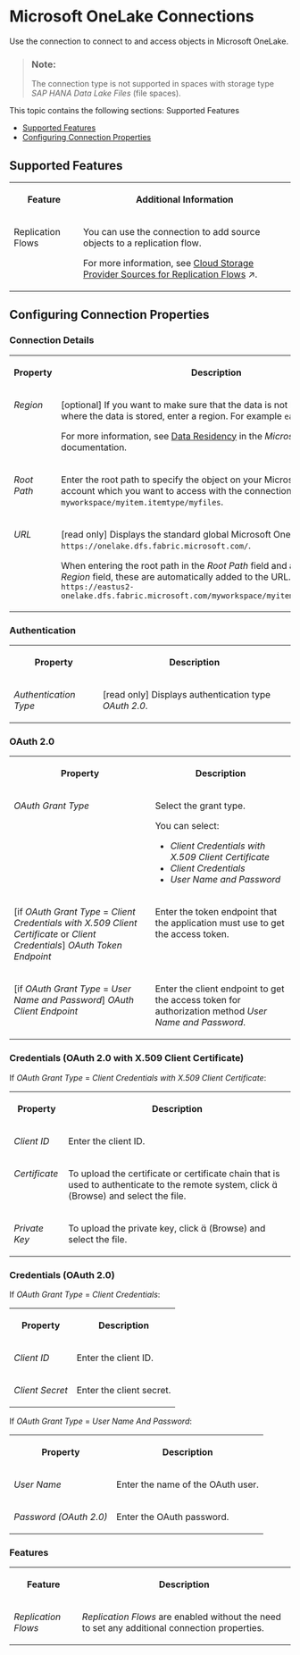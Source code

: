 <!-- loio057fa4b51c734e679dd70eec9514839d -->

<link rel="stylesheet" type="text/css" href="../css/sap-icons.css"/>

# Microsoft OneLake Connections

Use the connection to connect to and access objects in Microsoft OneLake.

> ### Note:  
> The connection type is not supported in spaces with storage type *SAP HANA Data Lake Files* \(file spaces\).

This topic contains the following sections: Supported Features 

-   [Supported Features](microsoft-onelake-connections-057fa4b.md#loio057fa4b51c734e679dd70eec9514839d__OneLake_usage)
-   [Configuring Connection Properties](microsoft-onelake-connections-057fa4b.md#loio057fa4b51c734e679dd70eec9514839d__connection_properties)



<a name="loio057fa4b51c734e679dd70eec9514839d__OneLake_usage"/>

## Supported Features


<table>
<tr>
<th valign="top">

Feature

</th>
<th valign="top">

Additional Information

</th>
</tr>
<tr>
<td valign="top">

Replication Flows

</td>
<td valign="top">

You can use the connection to add source objects to a replication flow.

For more information, see [Cloud Storage Provider Sources for Replication Flows](https://help.sap.com/viewer/24f836070a704022a40c15442163e5cf/DEV_CURRENT/en-US/4d481a2c620f4b52ba65b360299d7719.html "If you use a cloud storage provider as the source for your replication flow, you need to consider additional specifics and conditions.") :arrow_upper_right:.

</td>
</tr>
</table>



<a name="loio057fa4b51c734e679dd70eec9514839d__connection_properties"/>

## Configuring Connection Properties



### Connection Details


<table>
<tr>
<th valign="top">

Property

</th>
<th valign="top">

Description

</th>
</tr>
<tr>
<td valign="top">

*Region* 

</td>
<td valign="top">

\[optional\] If you want to make sure that the data is not leaving the region where the data is stored, enter a region. For example `eastus2`. 

For more information, see [Data Residency](https://learn.microsoft.com/en-us/fabric/onelake/onelake-access-api#data-residency) in the *Microsoft OneLake* documentation.

</td>
</tr>
<tr>
<td valign="top">

*Root Path*

</td>
<td valign="top">

Enter the root path to specify the object on your Microsoft OneLake account which you want to access with the connection. For example `myworkspace/myitem.itemtype/myfiles`.

</td>
</tr>
<tr>
<td valign="top">

*URL*

</td>
<td valign="top">

\[read only\] Displays the standard global Microsoft OneLake URL `https://onelake.dfs.fabric.microsoft.com/`.

When entering the root path in the *Root Path* field and a region in the *Region* field, these are automatically added to the URL. For example `https://eastus2-onelake.dfs.fabric.microsoft.com/myworkspace/myitem.itemtype/myfiles`

</td>
</tr>
</table>



### Authentication


<table>
<tr>
<th valign="top">

Property

</th>
<th valign="top">

Description

</th>
</tr>
<tr>
<td valign="top">

*Authentication Type*  

</td>
<td valign="top">

\[read only\] Displays authentication type *OAuth 2.0*. 

</td>
</tr>
</table>



### OAuth 2.0


<table>
<tr>
<th valign="top">

Property

</th>
<th valign="top">

Description

</th>
</tr>
<tr>
<td valign="top">

*OAuth Grant Type*  

</td>
<td valign="top">

Select the grant type. 

You can select:

-   *Client Credentials with X.509 Client Certificate*
-   *Client Credentials*
-   *User Name and Password*



</td>
</tr>
<tr>
<td valign="top">

\[if *OAuth Grant Type* = *Client Credentials with X.509 Client Certificate* or *Client Credentials*\] *OAuth Token Endpoint*  

</td>
<td valign="top">

Enter the token endpoint that the application must use to get the access token. 

</td>
</tr>
<tr>
<td valign="top">

\[if *OAuth Grant Type* = *User Name and Password*\] *OAuth Client Endpoint*  

</td>
<td valign="top">

Enter the client endpoint to get the access token for authorization method *User Name and Password*. 

</td>
</tr>
</table>



### Credentials \(OAuth 2.0 with X.509 Client Certificate\)

If *OAuth Grant Type* = *Client Credentials with X.509 Client Certificate*:


<table>
<tr>
<th valign="top">

Property

</th>
<th valign="top">

Description

</th>
</tr>
<tr>
<td valign="top">

*Client ID*

</td>
<td valign="top">

Enter the client ID. 

</td>
</tr>
<tr>
<td valign="top">

*Certificate*

</td>
<td valign="top">

To upload the certificate or certificate chain that is used to authenticate to the remote system, click <span class="SAP-icons-V5"></span> \(Browse\) and select the file. 

</td>
</tr>
<tr>
<td valign="top">

*Private Key*

</td>
<td valign="top">

To upload the private key, click <span class="SAP-icons-V5"></span> \(Browse\) and select the file. 

</td>
</tr>
</table>



### Credentials \(OAuth 2.0\)

If *OAuth Grant Type* = *Client Credentials*:


<table>
<tr>
<th valign="top">

Property

</th>
<th valign="top">

Description

</th>
</tr>
<tr>
<td valign="top">

*Client ID*

</td>
<td valign="top">

Enter the client ID. 

</td>
</tr>
<tr>
<td valign="top">

*Client Secret*

</td>
<td valign="top">

Enter the client secret.

</td>
</tr>
</table>

If *OAuth Grant Type* = *User Name And Password*:


<table>
<tr>
<th valign="top">

Property

</th>
<th valign="top">

Description

</th>
</tr>
<tr>
<td valign="top">

*User Name*

</td>
<td valign="top">

Enter the name of the OAuth user.

</td>
</tr>
<tr>
<td valign="top">

*Password \(OAuth 2.0\)*

</td>
<td valign="top">

Enter the OAuth password.

</td>
</tr>
</table>



### Features


<table>
<tr>
<th valign="top">

Feature

</th>
<th valign="top">

Description

</th>
</tr>
<tr>
<td valign="top">

*Replication Flows*

</td>
<td valign="top">

*Replication Flows* are enabled without the need to set any additional connection properties. 

</td>
</tr>
</table>

